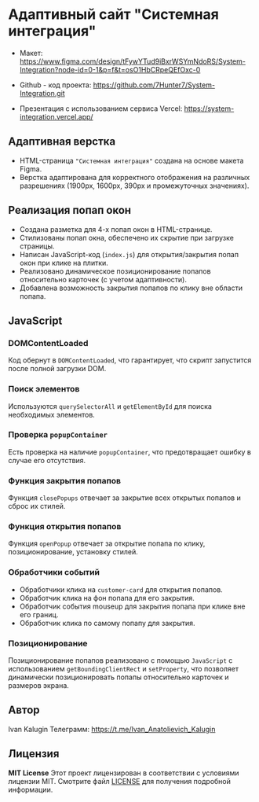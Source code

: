 # Адаптивный сайт "Системная интеграция"

- Макет:
  https://www.figma.com/design/tFywYTud9iBxrWSYmNdoRS/System-Integration?node-id=0-1&p=f&t=osO1HbCRpeQEfOxc-0

* Github - код проекта:
  https://github.com/7Hunter7/System-Integration.git

- Презентация с использованием сервиса Vercel:
  https://system-integration.vercel.app/

## Адаптивная верстка

- HTML-страница `"Системная интеграция"` создана на основе макета Figma.
- Верстка адаптирована для корректного отображения на различных разрешениях (1900px, 1600px, 390px и промежуточных значениях).

## Реализация попап окон

- Создана разметка для 4-х попап окон в HTML-странице.
- Стилизованы попап окна, обеспечено их скрытие при загрузке страницы.
- Написан JavaScript-код (`index.js`) для открытия/закрытия попап окон при клике на плитки.
- Реализовано динамическое позиционирование попапов относительно карточек (с учетом адаптивности).
- Добавлена возможность закрытия попапов по клику вне области попапа.

## JavaScript

### DOMContentLoaded

Код обернут в `DOMContentLoaded`, что гарантирует, что скрипт запустится после полной загрузки DOM.

### Поиск элементов

Используются `querySelectorAll` и `getElementById` для поиска необходимых элементов.

### Проверка `popupContainer`

Есть проверка на наличие `popupContainer`, что предотвращает ошибку в случае его отсутствия.

### Функция закрытия попапов

Функция `closePopups` отвечает за закрытие всех открытых попапов и сброс их стилей.

### Функция открытия попапов

Функция `openPopup` отвечает за открытие попапа по клику, позиционирование, установку стилей.

### Обработчики событий

- Обработчики клика на `customer-card` для открытия попапов.
- Обработчик клика на фон попапа для его закрытия.
- Обработчик события mouseup для закрытия попапа при клике вне его границ.
- Обработчик клика по самому попапу для закрытия.

### Позиционирование

Позиционирование попапов реализовано с помощью `JavaScript` с использованием `getBoundingClientRect` и `setProperty`, что позволяет динамически позиционировать попапы относительно карточек и размеров экрана.

## Автор

Ivan Kalugin
Телеграмм: https://t.me/Ivan_Anatolievich_Kalugin

## Лицензия

**MIT License**
Этот проект лицензирован в соответствии с условиями лицензии MIT. Смотрите файл [LICENSE](LICENSE) для получения подробной информации.
